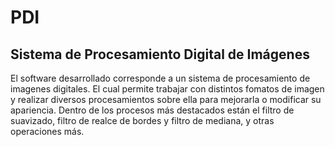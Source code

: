 # PDI
## **Sistema de Procesamiento Digital de Imágenes**
El software desarrollado corresponde a un sistema de procesamiento de imagenes digitales. 
El cual permite trabajar con distintos fomatos de imagen y realizar diversos procesamientos 
sobre ella para mejorarla o modificar su apariencia. Dentro de los procesos más destacados 
están el filtro de suavizado, filtro de realce de bordes y filtro de mediana, y otras operaciones más.

